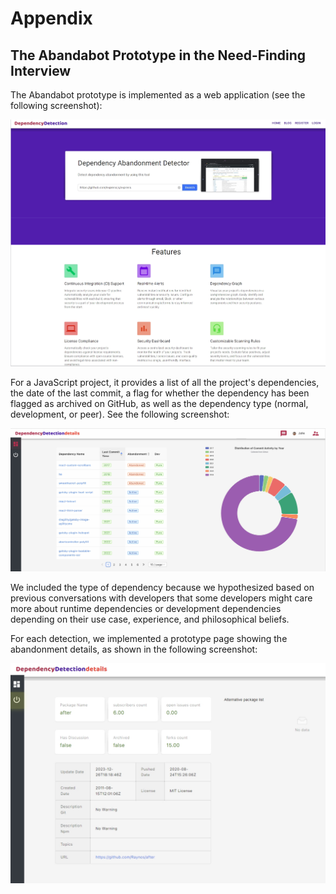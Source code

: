 # Appendix

## The Abandabot Prototype in the Need-Finding Interview

The Abandabot prototype is implemented as a web application (see the following screenshot):

![](demo-tool-landing-page.png)

For a JavaScript project, it provides a list of all the project's dependencies, the date of the last commit, a flag for whether the dependency has been flagged as archived on GitHub, as well as the dependency type (normal, development, or peer). See the following screenshot:

![](demo-project-home-page.png)

We included the type of dependency because we hypothesized based on previous conversations with developers that some developers might care more about runtime dependencies or development dependencies depending on their use case, experience, and philosophical beliefs.

For each detection, we implemented a prototype page showing the abandonment details, as shown in the following screenshot:

![](demo-detection-details.png)